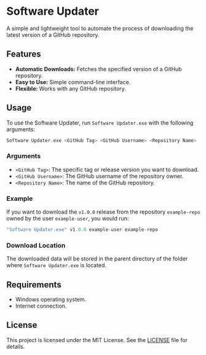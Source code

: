 # Software Updater

A simple and lightweight tool to automate the process of downloading the latest version of a GitHub repository. 

## Features

- **Automatic Downloads:** Fetches the specified version of a GitHub repository.
- **Easy to Use:** Simple command-line interface.
- **Flexible:** Works with any GitHub repository.

## Usage

To use the Software Updater, run `Software Updater.exe` with the following arguments:

```php
Software Updater.exe <GitHub Tag> <GitHub Username> <Repository Name>
```

### Arguments

- `<GitHub Tag>`: The specific tag or release version you want to download.
- `<GitHub Username>`: The GitHub username of the repository owner.
- `<Repository Name>`: The name of the GitHub repository.

### Example

If you want to download the `v1.0.0` release from the repository `example-repo` owned by the user `example-user`, you would run:

```php
"Software Updater.exe" v1.0.0 example-user example-repo
```

### Download Location

The downloaded data will be stored in the parent directory of the folder where `Software Updater.exe` is located.

## Requirements

- Windows operating system.
- Internet connection.

## License

This project is licensed under the MIT License. See the [LICENSE](LICENSE) file for details.


